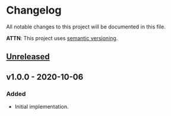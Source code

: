 # Changelog
All notable changes to this project will be documented in this file.

**ATTN**: This project uses [semantic versioning](http://semver.org/).

## [Unreleased]

## v1.0.0 - 2020-10-06
### Added
- Initial implementation.

[Unreleased]: https://github.com/gorcon/telnet/compare/v1.0.0...HEAD
